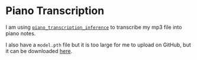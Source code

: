 # Piano Transcription 

I am using [`piano_transcription_inference`](https://github.com/bytedance/piano_transcription) to transcribe my mp3 file into piano notes.

I also have a `model.pth` file but it is too large for me to upload on GitHub, but it can be downloaded [here](https://zenodo.org/record/4034264/files/CRNN_note_F1%3D0.9677_pedal_F1%3D0.9186.pth?download=1).
